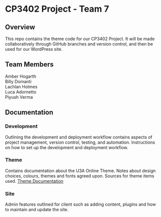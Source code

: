 # CP3402 Project - Team 7

## Overview
This repo contains the theme code for our CP3402 Project. It will be made collaboratively through GitHub branches and version control, and then be used for our WordPress site.

## Team Members
Amber Hogarth  
Billy Domanti  
Lachlan Holmes  
Luca Adornetto  
Piyush Verma  

## Documentation

### Development
Outlining the development and deployment workflow contains aspects of project management, version control, testing, and automation. Instructions on how to set up the development and deployment workflow.

### Theme
Contains documentation about the U3A Online Theme. Notes about design choices, colours, themes and fonts agreed upon. Sources for theme items used.
[Theme Documentation](Theme.md)
### Site
Admin features outlined for client such as adding content, plugins and how to maintain and update the site.


